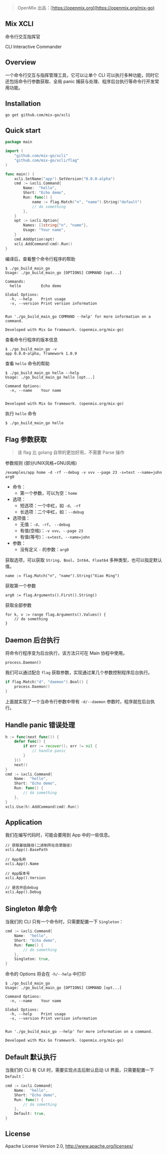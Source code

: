 > OpenMix 出品：[https://openmix.org](https://openmix.org/mix-go)

## Mix XCLI

命令行交互指挥官

CLI Interactive Commander

## Overview

一个命令行交互与指挥管理工具，它可以让单个 CLI 可以执行多种功能，同时它还包括命令行参数获取、全局 panic 捕获与处理、程序后台执行等命令行开发常用功能。

## Installation

```
go get github.com/mix-go/xcli
```

## Quick start

```go
package main

import (
    "github.com/mix-go/xcli"
    "github.com/mix-go/xcli/flag"
)

func main() {
    xcli.SetName("app").SetVersion("0.0.0-alpha")
    cmd := &xcli.Command{
        Name:  "hello",
        Short: "Echo demo",
        Run: func() {
            name := flag.Match("n", "name").String("default")
            // do something
        },
    }
    opt := &xcli.Option{
        Names: []string{"n", "name"},
        Usage: "Your name",
    }
    cmd.AddOption(opt)
    xcli.AddCommand(cmd).Run()
}
```

编译后，查看整个命令行程序的帮助

```
$ ./go_build_main_go 
Usage: ./go_build_main_go [OPTIONS] COMMAND [opt...]

Commands:
  hello         Echo demo

Global Options:
  -h, --help    Print usage
  -v, --version Print version information


Run './go_build_main_go COMMAND --help' for more information on a command.

Developed with Mix Go framework. (openmix.org/mix-go)
```

查看命令行程序的版本信息

```
$ ./go_build_main_go -v
app 0.0.0-alpha, framework 1.0.9
```

查看 `hello` 命令的帮助

```
$ ./go_build_main_go hello --help
Usage: ./go_build_main_go hello [opt...]

Command Options:
  -n, --name    Your name


Developed with Mix Go framework. (openmix.org/mix-go)
```

执行 `hello` 命令

```
$ ./go_build_main_go hello 
```

## Flag 参数获取

> 该 flag 比 golang 自带的更加好用，不需要 Parse 操作

参数规则 (部分UNIX风格+GNU风格)

```
/examples/app home -d -rf --debug -v vvv --page 23 -s=test --name=john arg0
```
- 命令：
    - 第一个参数，可以为空：`home`
- 选项：
    - 短选项：一个中杠，如 `-d`、`-rf`
    - 长选项：二个中杠，如：`--debug`
- 选项值：
    - 无值：`-d`、`-rf`、 `--debug`
    - 有值(空格)：`-v vvv`、`--page 23`
    - 有值(等号)：`-s=test`、`--name=john`
- 参数：
    - 没有定义 `-` 的参数：`arg0`

获取选项，可以获取 `String`、`Bool`、`Int64`、`Float64` 多种类型，也可以指定默认值。

```
name := flag.Match("n", "name").String("Xiao Ming")
```

获取第一个参数

```
arg0 := flag.Arguments().First().String()
```

获取全部参数

```
for k, v := range flag.Arguments().Values() {
    // do something
}
```

## Daemon 后台执行

将命令行程序变为后台执行，该方法只可在 Main 协程中使用。

```
process.Daemon()
```

我们可以通过配合 `flag` 获取参数，实现通过某几个参数控制程序后台执行。

```go
if flag.Match("d", "daemon").Bool() {
    process.Daemon()
}
```

上面就实现了一个当命令行参数中带有 `-d/--daemon` 参数时，程序就在后台执行。

## Handle panic 错误处理

```go
h := func(next func()) {
    defer func() {
        if err := recover(); err != nil {
            // handle panic
        }
    }()
    next()
}
cmd := &xcli.Command{
    Name:  "hello",
    Short: "Echo demo",
    Run: func() {
        // do something
    },
}
xcli.Use(h).AddCommand(cmd).Run()
```

## Application

我们在编写代码时，可能会要用到 App 中的一些信息。

```
// 获取基础路径(二进制所在目录路径)
xcli.App().BasePath

// App名称
xcli.App().Name

// App版本号
xcli.App().Version

// 是否开启debug
xcli.App().Debug
```

## Singleton 单命令

当我们的 CLI 只有一个命令时，只需要配置一下 `Singleton`：

~~~go
cmd := &xcli.Command{
    Name:  "hello",
    Short: "Echo demo",
    Run: func() {
        // do something
    },
    Singleton: true,
}
~~~

命令的 Options 将会在 `-h/--help` 中打印

~~~
$ ./go_build_main_go 
Usage: ./go_build_main_go [OPTIONS] COMMAND [opt...]

Command Options:
  -n, --name    Your name

Global Options:
  -h, --help    Print usage
  -v, --version Print version information


Run './go_build_main_go --help' for more information on a command.

Developed with Mix Go framework. (openmix.org/mix-go)
~~~

## Default 默认执行

当我们的 CLI 有 CUI 时，需要实现点击后默认启动 UI 界面，只需要配置一下 `Default`：

~~~go
cmd := &xcli.Command{
    Name:  "hello",
    Short: "Echo demo",
    Run: func() {
        // do something
    },
    Default: true,
}
~~~

## License

Apache License Version 2.0, http://www.apache.org/licenses/
